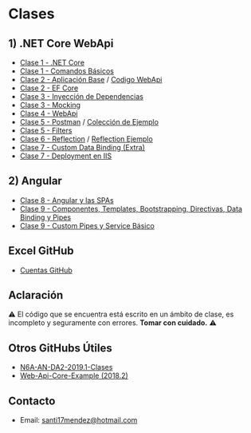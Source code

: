 # Clases

## 1) .NET Core WebApi

* [Clase 1 - .NET Core](/Clases/Clase%201%20-%20NET%20Core.md)
* [Clase 1 - Comandos Básicos](/Clases/Clase%201%20-%20Creacion.md)
* [Clase 2 - Aplicación Base](/Clases/Clase%202%20-%20Aplicacion.md) / [Codigo WebApi](/Codigo/WebApi)
* [Clase 2 - EF Core](/Clases/Clase%202%20-%20EntityFrameworkCore.md)
* [Clase 3 - Inyección de Dependencias](/Clases/Clase%203%20-%20Inyeccion%20de%20Dependencias.md)
* [Clase 3 - Mocking](/Clases/Clase%203%20-%20Mocking.md)
* [Clase 4 - WebApi](/Clases/Clase%204%20-%20WebApi.md)
* [Clase 5 - Postman](/Clases/Clase%205%20-%20Postman.pdf) / [Colección de Ejemplo](/Codigo/Postman)
* [Clase 5 - Filters](/Clases/Clase%205%20-%20Filters.md)
* [Clase 6 - Reflection](/Clases/Clase%206%20-%20Reflection.md) / [Reflection Ejemplo](/Codigo/Reflection)
* [Clase 7 - Custom Data Binding (Extra)](/Clases/Clase%207%20-%20Custom%20Data%20Binding.md)
* [Clase 7 - Deployment en IIS](/Clases/Clase%207%20-%20Deployment%20en%20IIS.md)

## 2) Angular

* [Clase 8 - Angular y las SPAs](/Clases/Clase%208%20-%20Angular%20y%20las%20SPAs.md)
* [Clase 9 - Componentes, Templates, Bootstrapping, Directivas, Data Binding y Pipes](/Clases/Clase%209%20-%20Componentes%20Templates,%20Bootstrapping,%20Directivas%20Data%20Binding%20y%20Pipes.md)
* [Clase 9 - Custom Pipes y Service Básico](Clase%209%20-%20Custom%20Pipes%20y%20Service%20Basico.md)

## Excel GitHub

* [Cuentas GitHub](https://1drv.ms/x/s!AsRv3us8uF1Rg5VSbE_Kpu_NsEw1Dg)

## Aclaración

:warning: El código que se encuentra está escrito en un ámbito de clase, es incompleto y seguramente con errores. **Tomar con cuidado.** :warning:

## Otros GitHubs Útiles

* [N6A-AN-DA2-2019.1-Clases](https://github.com/fedeojeda95/N6A-AN-DA2-2019.1-Clases)
* [Web-Api-Core-Example (2018.2)](https://github.com/ORT-DA2/Web-Api-Core-Example)

## Contacto

* Email: [santi17mendez@hotmail.com](mailto:santi17mendez@hotmail.com)
